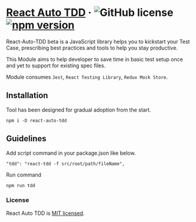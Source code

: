 # [React Auto TDD](https://github.com/ramsunvtech/react-auto-tdd) &middot; ![GitHub license](https://img.shields.io/badge/license-MIT-blue.svg) [![npm version](https://img.shields.io/npm/v/react.svg?style=flat)](https://www.npmjs.com/package/react-auto-tdd)

React-Auto-TDD beta is a JavaScript library helps you to kickstart your Test Case, prescribing best practices and tools to help you stay productive.

This Module aims to help developer to save time in basic test setup once and yet to support for existing spec files.

Module consumes `Jest`, `React Testing Library`, `Redux Mock Store`.

## Installation

Tool has been designed for gradual adoption from the start.

```
npm i -D react-auto-tdd
```

## Guidelines

Add script command in your package.json like below.

```
"tdd": "react-tdd -f src/root/path/fileName",
```

Run command

```
npm run tdd
```

### License

React Auto TDD is [MIT licensed](./LICENSE).